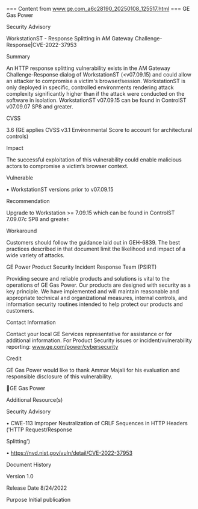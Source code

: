 === Content from www.ge.com_a6c28190_20250108_125517.html ===
GE Gas Power

Security Advisory

WorkstationST - Response Splitting in AM Gateway Challenge-
Response|CVE-2022-37953

Summary

An HTTP response splitting vulnerability exists in the AM Gateway Challenge-Response dialog of
WorkstationST (<v07.09.15) and could allow an attacker to compromise a victim's browser/session.
WorkstationST is only deployed in specific, controlled environments rendering attack complexity
significantly higher than if the attack were conducted on the software in isolation. WorkstationST
v07.09.15 can be found in ControlST v07.09.07 SP8 and greater.

CVSS

3.6 (GE applies CVSS v3.1 Environmental Score to account for architectural controls)

Impact

The successful exploitation of this vulnerability could enable malicious actors to compromise a
victim’s browser context.

Vulnerable

•  WorkstationST versions prior to v07.09.15

Recommendation

Upgrade to Workstation >= 7.09.15 which can be found in ControlST 7.09.07c SP8 and greater.

Workaround

Customers should follow the guidance laid out in GEH-6839. The best practices described in that
document limit the likelihood and impact of a wide variety of attacks.

GE Power Product Security Incident Response Team (PSIRT)

Providing secure and reliable products and solutions is vital to the operations of GE Gas Power. Our
products are designed with security as a key principle. We have implemented and will maintain
reasonable and appropriate technical and organizational measures, internal controls, and information
security routines intended to help protect our products and customers.

Contact Information

Contact your local GE Services representative for assistance or for additional information. For Product
Security issues or incident/vulnerability reporting: www.ge.com/power/cybersecurity

Credit

GE Gas Power would like to thank Ammar Majali for his evaluation and responsible disclosure of this
vulnerability.

GE Gas Power

Additional Resource(s)

Security Advisory

•  CWE-113 Improper Neutralization of CRLF Sequences in HTTP Headers ('HTTP Request/Response

Splitting')

•  https://nvd.nist.gov/vuln/detail/CVE-2022-37953

Document History

Version
1.0

Release Date
8/24/2022

Purpose
Initial publication


